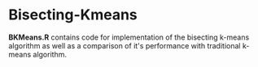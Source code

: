 # Bisecting-Kmeans

**BKMeans.R** contains code for implementation of the bisecting k-means algorithm as well as a comparison of it's performance with traditional k-means algorithm.
